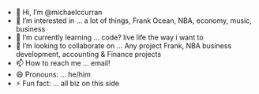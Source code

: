 - 👋 Hi, I’m @michaelccurran
- 👀 I’m interested in ... a lot of things, Frank Ocean, NBA, economy, music, business
- 🌱 I’m currently learning ... code? live life the way i want to
- 💞️ I’m looking to collaborate on ... Any project Frank, NBA business development, accounting & Finance projects
- 📫 How to reach me ... email!
- 😄 Pronouns: ... he/him
- ⚡ Fun fact: ... all biz on this side

<!---
michaelccurran/michaelccurran is a ✨ special ✨ repository because its `README.md` (this file) appears on your GitHub profile.
You can click the Preview link to take a look at your changes.
--->
